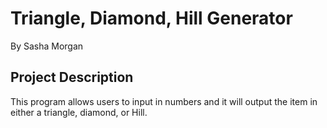 # Triangle, Diamond, Hill Generator
By Sasha Morgan

## Project Description

This program allows users to input in numbers and it will output the item in either a triangle, diamond, or Hill.
